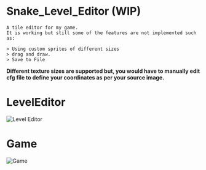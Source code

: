 # Snake_Level_Editor (WIP)
```
A tile editor for my game.
It is working but still some of the features are not implemented such as:
```
```
> Using custom sprites of different sizes
> drag and draw.
> Save to File
```
<b>Different texture sizes are supported but, you would have to manually edit cfg file to define your coordinates as per your source image.</b>

# LevelEditor

![Level Editor](https://github.com/mahir1010/Snake_Level_Editor/blob/scrshot/Screenshot%20from%202018-01-23%2019-52-28.png)

# Game
![Game](https://github.com/mahir1010/Snake_Level_Editor/blob/scrshot/Screenshot_20180123_195957.png)
